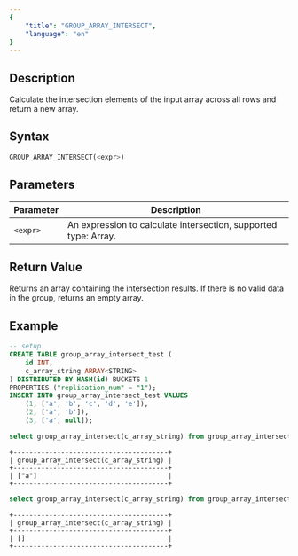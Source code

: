 ```yaml
---
{
    "title": "GROUP_ARRAY_INTERSECT",
    "language": "en"
}
---
```


## Description

Calculate the intersection elements of the input array across all rows and return a new array.

## Syntax

```sql
GROUP_ARRAY_INTERSECT(<expr>)
```

## Parameters

| Parameter | Description |
| -- | -- |
| `<expr>` | An expression to calculate intersection, supported type: Array. |

## Return Value

Returns an array containing the intersection results. If there is no valid data in the group, returns an empty array.

## Example

```sql
-- setup
CREATE TABLE group_array_intersect_test (
    id INT,
    c_array_string ARRAY<STRING>
) DISTRIBUTED BY HASH(id) BUCKETS 1
PROPERTIES ("replication_num" = "1");
INSERT INTO group_array_intersect_test VALUES
    (1, ['a', 'b', 'c', 'd', 'e']),
    (2, ['a', 'b']),
    (3, ['a', null]);
```

```sql
select group_array_intersect(c_array_string) from group_array_intersect_test;
```

```text
+---------------------------------------+
| group_array_intersect(c_array_string) |
+---------------------------------------+
| ["a"]                                 |
+---------------------------------------+
```

```sql
select group_array_intersect(c_array_string) from group_array_intersect_test where id is null;
```

```text
+---------------------------------------+
| group_array_intersect(c_array_string) |
+---------------------------------------+
| []                                    |
+---------------------------------------+
```

